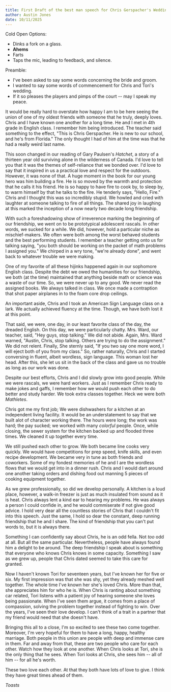 ```yaml
---
title: First Draft of the best man speech for Chris Gerspacher's Wedding
author: Austin Jones
date: 10/11/2025
---
```


<!-- Pre Intro -->

Cold Open Options:

- Dinks a fork on a glass.
- **Ahems**
- Farts
- Taps the mic, leading to feedback, and silence.

Preamble:

- I've been asked to say some words concerning the bride and groom.
- I wanted to say some words of commencement for Chris and Tori's wedding.
- If it so pleases the players and pimps of the court -- may I speak my peace.

<!-- Intro: I've been knowing Chris. -->

It would be really hard to overstate how happy I am to be here seeing the union of one of my oldest friends with someone that he truly, deeply loves.
Chris and I have known one another for a long time.
He and I met in 4th grade in English class.
I remember him being introduced.
The teacher said something to the effect, "This is Chris Gerspacher. He is new to our school, and he's from Florida."
The only thought I had of him at the time was that he had a really weird last name.

This soon changed in our reading of Gary Paulsen's _Hatchet_, a story of a thirteen year old surviving alone in the wilderness of Canada.
I'd love to tell you that it was the themes of self-reliance that we bonded over.
I'd love to say that it inspired in us a practical love and respect for the outdoors.
However, it was none of that.
A huge moment in the book for our young hero was him building a fire.
He is so moved by the warmth and protection that he calls it his friend.
He is so happy to have fire to cook by, to sleep by, to warm himself by that he talks to the fire.
He tenderly says, "Hello, Fire."
Chris and I thought this was so incredibly stupid.
We howled and cried with laughter at someone talking to fire of all things.
The shared joy in laughing at this marked the inception of a now nearly two decade long friendship.

<!-- Youth: Chris (and I) sucked. -->

With such a foreshadowing show of irreverence marking the beginning of our friendship, we went on to be prototypical adolescent rascals.
In other words, we sucked for a while.
We did, however, hold a particular niche as mischief-makers.
We often were both among the worst behaved students and the best performing students.
I remember a teacher getting onto us for talking saying, "you both should be working on the packet of math problems I assigned you."
We chirped in a wry tone, "we're already done", and went back to whatever trouble we were making.

One of my favorite of all these hijinks happened again in our sophomore English class.
Despite the debt we owed the humanities for our friendship, we both (at the time) maintained that anything beside math or science was a waste of our time.
So, we were never up to any good.
We never read the assigned books.
We always talked in class.
We once made a contraption that shot paper airplanes in to the foam core drop ceilings.

An important aside, Chris and I took an American Sign Language class on a lark.
We actually achieved fluency at the time.
Though, we have both lost it at this point.

That said, we were, one day, in our least favorite class of the day, the dreaded English.
On this day, we were particularly chatty.
Mrs. Ward, our teacher, said, "Hey guys, stop talking."
We did not abide.
Again, Mrs. Ward warned, "Austin, Chris, stop talking. Others are trying to do the assignment."
We did not relent.
Finally, She sternly said, "If you two say one more word, I will eject both of you from my class."
So, rather naturally, Chris and I started conversing in fluent, albeit wordless, sign language.
This woman lost her head.
After this, she let us sit in the back of the class and gave us no trouble as long as our work was done.

<!-- Growth: Shows of character. -->

Despite our best efforts, Chris and I did slowly grow into good people.
While we were rascals, we were hard workers.
Just as I remember Chris ready to make jokes and gaffs, I remember how we would push each other to do better and study harder.
We took extra classes together.
Heck we were both _Mathletes_.

Chris got me my first job; We were dishwashers for a kitchen at an independent living facility.
It would be an understatement to say that we built alot of character working there.
The hours were long; the work was hard; the pay sucked; we worked with many _colorful_ people.
Once, while closing, the sewer system for the kitchen backed up and flooded three times.
We cleaned it up together every time.

We still pushed each other to grow.
We both became line cooks very quickly.
We would have competitions for prep speed, knife skills, and even recipe development.
We became very in tune as both friends and coworkers.
Some of my fondest memories of he and I are the wordless flows that we would get into in a dinner rush.
Chris and I would dart around one another taking orders and dishing food out manning 5 pieces of cooking equipment together.

As we grew professionally, so did we develop personally.
A kitchen is a loud place, however, a walk-in freezer is just as much insulated from sound as it is heat.
Chris always lent a kind ear to hearing my problems.
He was always a person I could confide in, and he would commiserate if not give good advice.
I hold very dear all the countless stories of Chris that I couldn't fit into this speech.
Just the same, I hold so dear the constant, deep running friendship that he and I share.
The kind of friendship that you can't put words to, but it is always there.

<!-- Falling Action: Lonely Chris. -->

Something I can confidently say about Chris, he is an odd fella.
Not _too_ odd at all.
But all the same particular.
Nevertheless, people have always found him a delight to be around.
The deep friendship I speak about is something that everyone who knows Chris knows in some capacity.
Something I saw as we grew up, people that Chris dated seemed to take this care for granted.

<!-- Climax: Enter Tori. -->

Now I haven't known Tori for seventeen years, but I've known her for five or six.
My first impression was that she was shy, yet they already meshed well together.
The whole time I've known her she's loved Chris.
More than that, she appreciates him for who he is.
When Chris is ranting about something car related, Tori listens with a patient joy of hearing someone she loves being passionate.
When I've seen them argue, it comes from a place of compassion, solving the problem together instead of fighting to win.
Over the years, I've seen their love develop.
I can't think of a trait in a partner that my friend would need that she doesn't have.

<!-- Conclusion: Why the marriage will work. -->

Bringing this all to a close, I'm so excited to see these two come together.
Moreover, I'm very hopeful for them to have a long, happy, healthy marriage.
Both people in this union are people with deep and immense care in them.
Far and away from that, these are two people who care for each other.
Watch how they look at one another.
When Chris looks at Tori, she is the only thing that he sees.
When Tori looks at Chris, she sees him -- all of him -- for all he's worth.

These two love each other.
At that they both have lots of love to give.
I think they have great times ahead of them.

*Toasts*
